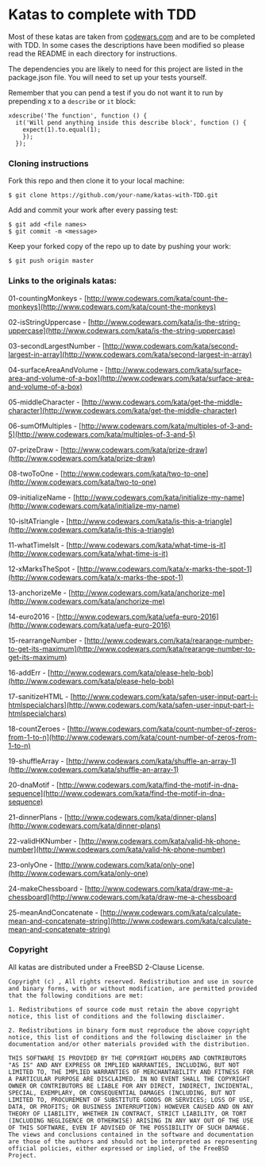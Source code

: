 # Katas to complete with TDD

Most of these katas are taken from [codewars.com](codewars.com) and are to be completed with TDD. In some cases the descriptions have been modified so please read the README in each directory for instructions.

The dependencies you are likely to need for this project are listed in the package.json file. You will need to set up your tests yourself.

Remember that you can pend a test if you do not want it to run by prepending x to a `describe` or `it` block:

```
xdescribe('The function', function () {
  it('Will pend anything inside this describe block', function () {
    expect(1).to.equal(1);
    });
  });
```


### Cloning instructions

Fork this repo and then clone it to your local machine:

```
$ git clone https://github.com/your-name/katas-with-TDD.git
```

Add and commit your work after every passing test:

```
$ git add <file names>
$ git commit -m <message>
```

Keep your forked copy of the repo up to date by pushing your work:

```
$ git push origin master
```


### Links to the originals katas:

01-countingMonkeys - [http://www.codewars.com/kata/count-the-monkeys](http://www.codewars.com/kata/count-the-monkeys)

02-isStringUppercase - [http://www.codewars.com/kata/is-the-string-uppercase](http://www.codewars.com/kata/is-the-string-uppercase)

03-secondLargestNumber - [http://www.codewars.com/kata/second-largest-in-array](http://www.codewars.com/kata/second-largest-in-array)

04-surfaceAreaAndVolume - [http://www.codewars.com/kata/surface-area-and-volume-of-a-box](http://www.codewars.com/kata/surface-area-and-volume-of-a-box)

05-middleCharacter - [http://www.codewars.com/kata/get-the-middle-character](http://www.codewars.com/kata/get-the-middle-character)

06-sumOfMultiples - [http://www.codewars.com/kata/multiples-of-3-and-5](http://www.codewars.com/kata/multiples-of-3-and-5)

07-prizeDraw - [http://www.codewars.com/kata/prize-draw](http://www.codewars.com/kata/prize-draw)

08-twoToOne - [http://www.codewars.com/kata/two-to-one](http://www.codewars.com/kata/two-to-one)

09-initializeName - [http://www.codewars.com/kata/initialize-my-name](http://www.codewars.com/kata/initialize-my-name)

10-isItATriangle - [http://www.codewars.com/kata/is-this-a-triangle](http://www.codewars.com/kata/is-this-a-triangle)

11-whatTimeIsIt - [http://www.codewars.com/kata/what-time-is-it](http://www.codewars.com/kata/what-time-is-it)

12-xMarksTheSpot - [http://www.codewars.com/kata/x-marks-the-spot-1](http://www.codewars.com/kata/x-marks-the-spot-1)

13-anchorizeMe - [http://www.codewars.com/kata/anchorize-me](http://www.codewars.com/kata/anchorize-me)

14-euro2016 - [http://www.codewars.com/kata/uefa-euro-2016](http://www.codewars.com/kata/uefa-euro-2016)

15-rearrangeNumber - [http://www.codewars.com/kata/rearange-number-to-get-its-maximum](http://www.codewars.com/kata/rearange-number-to-get-its-maximum)

16-addErr - [http://www.codewars.com/kata/please-help-bob](http://www.codewars.com/kata/please-help-bob)

17-sanitizeHTML - [http://www.codewars.com/kata/safen-user-input-part-i-htmlspecialchars](http://www.codewars.com/kata/safen-user-input-part-i-htmlspecialchars)

18-countZeroes - [http://www.codewars.com/kata/count-number-of-zeros-from-1-to-n](http://www.codewars.com/kata/count-number-of-zeros-from-1-to-n)

19-shuffleArray - [http://www.codewars.com/kata/shuffle-an-array-1](http://www.codewars.com/kata/shuffle-an-array-1)

20-dnaMotif - [http://www.codewars.com/kata/find-the-motif-in-dna-sequence](http://www.codewars.com/kata/find-the-motif-in-dna-sequence)

21-dinnerPlans - [http://www.codewars.com/kata/dinner-plans](http://www.codewars.com/kata/dinner-plans)

22-validHKNumber - [http://www.codewars.com/kata/valid-hk-phone-number](http://www.codewars.com/kata/valid-hk-phone-number)

23-onlyOne - [http://www.codewars.com/kata/only-one](http://www.codewars.com/kata/only-one)

24-makeChessboard - [http://www.codewars.com/kata/draw-me-a-chessboard](http://www.codewars.com/kata/draw-me-a-chessboard

25-meanAndConcatenate - [http://www.codewars.com/kata/calculate-mean-and-concatenate-string](http://www.codewars.com/kata/calculate-mean-and-concatenate-string)  


### Copyright


All katas are distributed under a FreeBSD 2-Clause License.

```
Copyright (c) , All rights reserved. Redistribution and use in source and binary forms, with or without modification, are permitted provided that the following conditions are met:

1. Redistributions of source code must retain the above copyright notice, this list of conditions and the following disclaimer.

2. Redistributions in binary form must reproduce the above copyright notice, this list of conditions and the following disclaimer in the documentation and/or other materials provided with the distribution.

THIS SOFTWARE IS PROVIDED BY THE COPYRIGHT HOLDERS AND CONTRIBUTORS "AS IS" AND ANY EXPRESS OR IMPLIED WARRANTIES, INCLUDING, BUT NOT LIMITED TO, THE IMPLIED WARRANTIES OF MERCHANTABILITY AND FITNESS FOR A PARTICULAR PURPOSE ARE DISCLAIMED. IN NO EVENT SHALL THE COPYRIGHT OWNER OR CONTRIBUTORS BE LIABLE FOR ANY DIRECT, INDIRECT, INCIDENTAL, SPECIAL, EXEMPLARY, OR CONSEQUENTIAL DAMAGES (INCLUDING, BUT NOT LIMITED TO, PROCUREMENT OF SUBSTITUTE GOODS OR SERVICES; LOSS OF USE, DATA, OR PROFITS; OR BUSINESS INTERRUPTION) HOWEVER CAUSED AND ON ANY THEORY OF LIABILITY, WHETHER IN CONTRACT, STRICT LIABILITY, OR TORT (INCLUDING NEGLIGENCE OR OTHERWISE) ARISING IN ANY WAY OUT OF THE USE OF THIS SOFTWARE, EVEN IF ADVISED OF THE POSSIBILITY OF SUCH DAMAGE. The views and conclusions contained in the software and documentation are those of the authors and should not be interpreted as representing official policies, either expressed or implied, of the FreeBSD Project.
```
